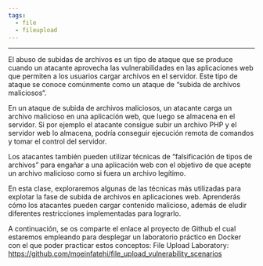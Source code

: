 ```yaml
---
tags:
  - file
  - fileupload
---
```

--------
El abuso de subidas de archivos es un tipo de ataque que se produce cuando un atacante aprovecha las vulnerabilidades en las aplicaciones web que permiten a los usuarios cargar archivos en el servidor. Este tipo de ataque se conoce comúnmente como un ataque de “subida de archivos maliciosos“.

En un ataque de subida de archivos maliciosos, un atacante carga un archivo malicioso en una aplicación web, que luego se almacena en el servidor. Si por ejemplo el atacante consigue subir un archivo PHP y el servidor web lo almacena, podría conseguir ejecución remota de comandos y tomar el control del servidor.

Los atacantes también pueden utilizar técnicas de “falsificación de tipos de archivos” para engañar a una aplicación web con el objetivo de que acepte un archivo malicioso como si fuera un archivo legítimo.

En esta clase, exploraremos algunas de las técnicas más utilizadas para explotar la fase de subida de archivos en aplicaciones web. Aprenderás cómo los atacantes pueden cargar contenido malicioso, además de eludir diferentes restricciones implementadas para lograrlo.

A continuación, se os comparte el enlace al proyecto de Github el cual estaremos empleando para desplegar un laboratorio práctico en Docker con el que poder practicar estos conceptos:
File Upload Laboratory: https://github.com/moeinfatehi/file_upload_vulnerability_scenarios